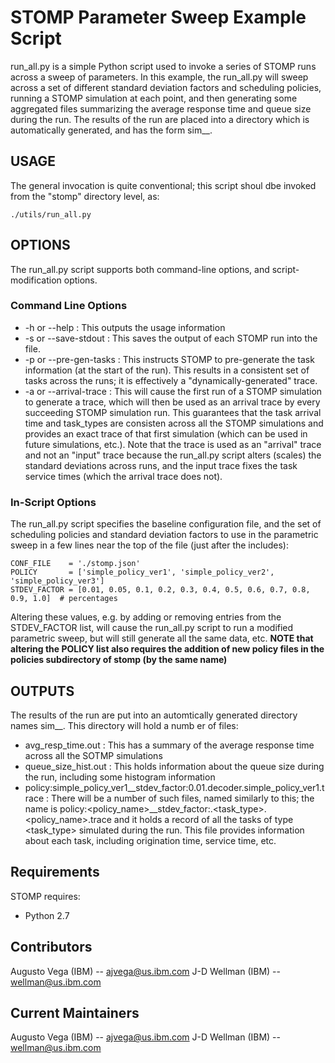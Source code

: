 # STOMP Parameter Sweep Example Script

run_all.py is a simple Python script used to invoke a series of STOMP runs across a sweep of parameters.  In this example, the run_all.py will sweep across a set of different standard deviation factors and scheduling policies, running a STOMP simulation at each point, and then generating some aggregated files summarizing the average response time and queue size during the run.
The results of the run are placed into a directory which is automatically generated, and has the form sim_<date>_<time>.

## USAGE

The general invocation is quite conventional; this script shoul dbe invoked from the "stomp" directory level, as:
```
./utils/run_all.py
```

## OPTIONS

The run_all.py script supports both command-line options, and script-modification options.

### Command Line Options
 
 * -h or --help : This outputs the usage information 
 * -s or --save-stdout  : This saves the output of each STOMP run into the file.
 * -p or --pre-gen-tasks : This instructs STOMP to pre-generate the task information (at the start of the run).  This results in a consistent set of tasks across the runs; it is effectively a "dynamically-generated" trace.
 * -a or --arrival-trace : This will cause the first run of a STOMP simulation to generate a trace, which will then be used as an arrival trace by every succeeding STOMP simulation run.  This guarantees that the task arrival time and task_types are consisten across all the STOMP simulations and provides an exact trace of that first simulation (which can be used in future simulations, etc.).  Note that the trace is used as an "arrival" trace and not an "input" trace because the run_all.py script alters (scales) the standard deviations across runs, and the input trace fixes the task service times (which the arrival trace does not).

### In-Script Options

The run_all.py script specifies the baseline configuration file, and the set of scheduling policies and standard deviation factors to use in the parametric sweep in a few lines near the top of the file (just after the includes):
```
CONF_FILE    = './stomp.json'
POLICY       = ['simple_policy_ver1', 'simple_policy_ver2', 'simple_policy_ver3']
STDEV_FACTOR = [0.01, 0.05, 0.1, 0.2, 0.3, 0.4, 0.5, 0.6, 0.7, 0.8, 0.9, 1.0]  # percentages
```

Altering these values, e.g. by adding or removing entries from the STDEV_FACTOR list, will cause the run_all.py script to run a modified parametric sweep, but will still generate all the same data, etc. 
__NOTE that altering the POLICY list also requires the addition of new policy files in the policies subdirectory of stomp (by the same name)__

## OUTPUTS

The results of the run are put into an automtically generated directory names sim_<date>_<time>.
This directory will hold a numb er of files:
 * avg_resp_time.out  : This has a summary of the average response time across all the SOTMP simulations
 * queue_size_hist.out : This holds information about the queue size during the run, including some histogram information
 * policy:simple_policy_ver1__stdev_factor:0.01.decoder.simple_policy_ver1.trace : There will be a number of such files, named similarly to this; the name is policy:<policy_name>__stdev_factor:<value>.<task_type>.<policy_name>.trace and it holds a record of all the tasks of type <task_type> simulated during the run.  This file provides information about each task, including origination time, service time, etc. 

## Requirements

STOMP requires:
 * Python 2.7


## Contributors

Augusto Vega (IBM) --  ajvega@us.ibm.com
J-D Wellman (IBM) -- wellman@us.ibm.com

## Current Maintainers

Augusto Vega (IBM) --  ajvega@us.ibm.com
J-D Wellman (IBM) -- wellman@us.ibm.com
